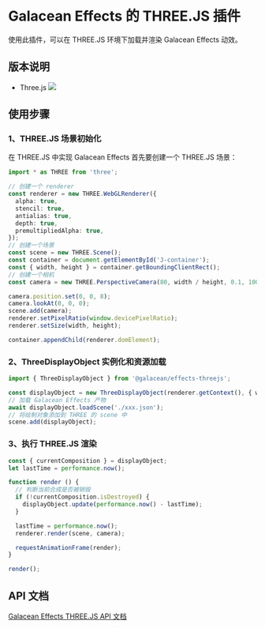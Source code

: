 # Galacean Effects 的 THREE.JS 插件

使用此插件，可以在 THREE.JS 环境下加载并渲染 Galacean Effects 动效。

## 版本说明

- Three.js ![](https://img.shields.io/badge/npm-0.149.0-green.svg?style=flat-square)

## 使用步骤

### 1、THREE.JS 场景初始化

在 THREE.JS 中实现 Galacean Effects 首先要创建一个 THREE.JS 场景：

``` ts
import * as THREE from 'three';

// 创建一个 renderer
const renderer = new THREE.WebGLRenderer({
  alpha: true,
  stencil: true,
  antialias: true,
  depth: true,
  premultipliedAlpha: true,
});
// 创建一个场景
const scene = new THREE.Scene();
const container = document.getElementById('J-container');
const { width, height } = container.getBoundingClientRect();
// 创建一个相机
const camera = new THREE.PerspectiveCamera(80, width / height, 0.1, 1000);

camera.position.set(0, 0, 8);
camera.lookAt(0, 0, 0);
scene.add(camera);
renderer.setPixelRatio(window.devicePixelRatio);
renderer.setSize(width, height);

container.appendChild(renderer.domElement);
```

### 2、ThreeDisplayObject 实例化和资源加载

``` ts
import { ThreeDisplayObject } from '@galacean/effects-threejs';

const displayObject = new ThreeDisplayObject(renderer.getContext(), { width, height });
// 加载 Galacean Effects 产物
await displayObject.loadScene('./xxx.json');
// 将绘制对象添加到 THREE 的 scene 中
scene.add(displayObject);
```

### 3、执行 THREE.JS 渲染

``` ts
const { currentComposition } = displayObject;
let lastTime = performance.now();

function render () {
  // 判断当前合成是否被销毁
  if (!currentComposition.isDestroyed) {
    displayObject.update(performance.now() - lastTime);
  }

  lastTime = performance.now();
  renderer.render(scene, camera);

  requestAnimationFrame(render);
}

render();
```

## API 文档

[Galacean Effects THREE.JS API 文档](https://galacean.antgroup.com/effects/#/api/modules_galacean_effects_threejs)
